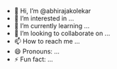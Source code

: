 - 👋 Hi, I’m @abhirajakolekar
- 👀 I’m interested in ...
- 🌱 I’m currently learning ...
- 💞️ I’m looking to collaborate on ...
- 📫 How to reach me ...
- 😄 Pronouns: ...
- ⚡ Fun fact: ...

<!---
abhirajakolekar/abhirajakolekar is a ✨ special ✨ repository because its `README.md` (this file) appears on your GitHub profile.
You can click the Preview link to take a look at your changes.
--->
